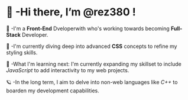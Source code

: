 # 👋 -Hi there, I’m @rez380 !

👀 -I'm a **Front-End** Dveloperwith who's working towards becoming **Full-Stack** Developer.

🌱 -I'm currently diving deep into advanced **CSS** concepts to refine my styling skills.

🚀 -What I'm learning next: I'm currently expanding my skillset to include *JavaScript* to add interactivity to my web projects.

🪐 -In the long term, I aim to delve into non-web languages like *C++* to boarden my development capabilities.
